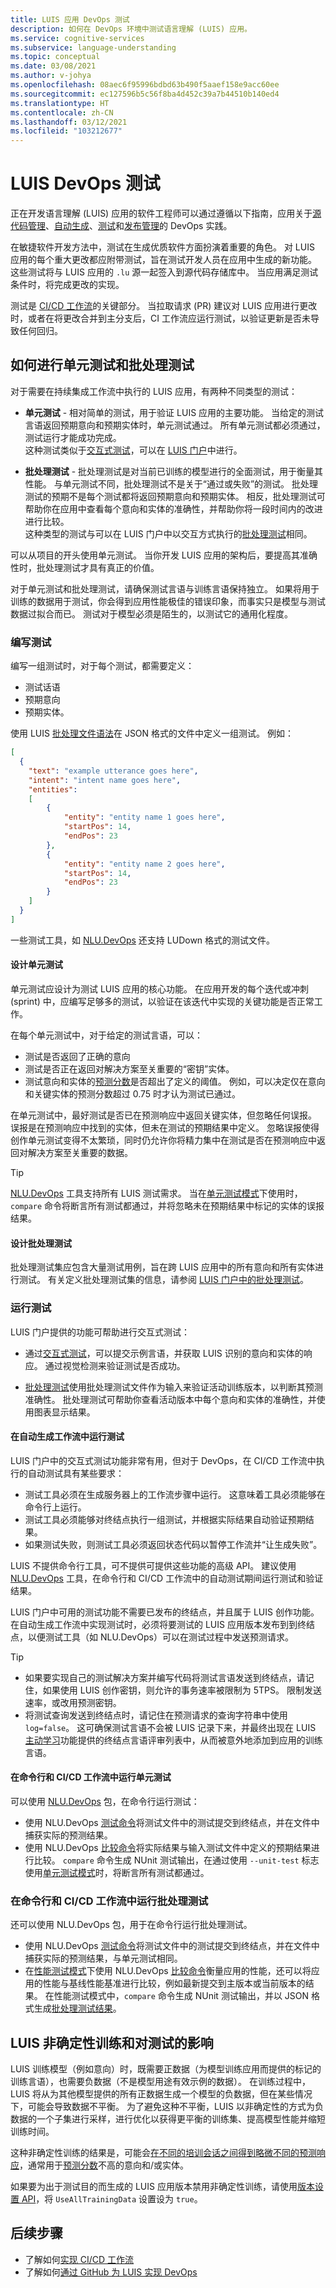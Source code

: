 ```yaml
---
title: LUIS 应用 DevOps 测试
description: 如何在 DevOps 环境中测试语言理解 (LUIS) 应用。
ms.service: cognitive-services
ms.subservice: language-understanding
ms.topic: conceptual
ms.date: 03/08/2021
ms.author: v-johya
ms.openlocfilehash: 08aec6f95996bdbd63b490f5aaef158e9acc60ee
ms.sourcegitcommit: ec127596b5c56f8ba4d452c39a7b44510b140ed4
ms.translationtype: HT
ms.contentlocale: zh-CN
ms.lasthandoff: 03/12/2021
ms.locfileid: "103212677"
---
```

# <a name="testing-for-luis-devops"></a>LUIS DevOps 测试

正在开发语言理解 (LUIS) 应用的软件工程师可以通过遵循以下指南，应用关于[源代码管理](luis-concept-devops-sourcecontrol.md)、[自动生成](luis-concept-devops-automation.md)、[测试](luis-concept-devops-testing.md)和[发布管理](luis-concept-devops-automation.md#release-management)的 DevOps 实践。

在敏捷软件开发方法中，测试在生成优质软件方面扮演着重要的角色。 对 LUIS 应用的每个重大更改都应附带测试，旨在测试开发人员在应用中生成的新功能。 这些测试将与 LUIS 应用的 `.lu` 源一起签入到源代码存储库中。 当应用满足测试条件时，将完成更改的实现。

测试是 [CI/CD 工作流](luis-concept-devops-automation.md)的关键部分。 当拉取请求 (PR) 建议对 LUIS 应用进行更改时，或者在将更改合并到主分支后，CI 工作流应运行测试，以验证更新是否未导致任何回归。

## <a name="how-to-do-unit-testing-and-batch-testing"></a>如何进行单元测试和批处理测试

对于需要在持续集成工作流中执行的 LUIS 应用，有两种不同类型的测试：

- **单元测试** - 相对简单的测试，用于验证 LUIS 应用的主要功能。 当给定的测试言语返回预期意向和预期实体时，单元测试通过。 所有单元测试都必须通过，测试运行才能成功完成。  
这种测试类似于[交互式测试](./luis-concept-test.md)，可以在 [LUIS 门户](https://luis.azure.cn/)中进行。

- **批处理测试** - 批处理测试是对当前已训练的模型进行的全面测试，用于衡量其性能。 与单元测试不同，批处理测试不是关于“通过或失败”的测试。 批处理测试的预期不是每个测试都将返回预期意向和预期实体。 相反，批处理测试可帮助你在应用中查看每个意向和实体的准确性，并帮助你将一段时间内的改进进行比较。  
这种类型的测试与可以在 LUIS 门户中以交互方式执行的[批处理测试](./luis-how-to-batch-test.md)相同。

可以从项目的开头使用单元测试。 当你开发 LUIS 应用的架构后，要提高其准确性时，批处理测试才具有真正的价值。

对于单元测试和批处理测试，请确保测试言语与训练言语保持独立。 如果将用于训练的数据用于测试，你会得到应用性能极佳的错误印象，而事实只是模型与测试数据过拟合而已。 测试对于模型必须是陌生的，以测试它的通用化程度。

### <a name="writing-tests"></a>编写测试

编写一组测试时，对于每个测试，都需要定义：

* 测试话语
* 预期意向
* 预期实体。

使用 LUIS [批处理文件语法](./luis-how-to-batch-test.md#batch-syntax-template-for-intents-with-entities)在 JSON 格式的文件中定义一组测试。 例如：

```JSON
[
  {
    "text": "example utterance goes here",
    "intent": "intent name goes here",
    "entities":
    [
        {
            "entity": "entity name 1 goes here",
            "startPos": 14,
            "endPos": 23
        },
        {
            "entity": "entity name 2 goes here",
            "startPos": 14,
            "endPos": 23
        }
    ]
  }
]
```

一些测试工具，如 [NLU.DevOps](https://github.com/microsoft/NLU.DevOps) 还支持 LUDown 格式的测试文件。

#### <a name="designing-unit-tests"></a>设计单元测试

单元测试应设计为测试 LUIS 应用的核心功能。 在应用开发的每个迭代或冲刺 (sprint) 中，应编写足够多的测试，以验证在该迭代中实现的关键功能是否正常工作。

在每个单元测试中，对于给定的测试言语，可以：

* 测试是否返回了正确的意向
* 测试是否正在返回对解决方案至关重要的“密钥”实体。
* 测试意向和实体的[预测分数](./luis-concept-prediction-score.md)是否超出了定义的阈值。 例如，可以决定仅在意向和关键实体的预测分数超过 0.75 时才认为测试已通过。

在单元测试中，最好测试是否已在预测响应中返回关键实体，但忽略任何误报。 误报是在预测响应中找到的实体，但未在测试的预期结果中定义。 忽略误报使得创作单元测试变得不太繁琐，同时仍允许你将精力集中在测试是否在预测响应中返回对解决方案至关重要的数据。

> [!TIP]
> [NLU.DevOps](https://github.com/microsoft/NLU.DevOps) 工具支持所有 LUIS 测试需求。 当在[单元测试模式](https://github.com/microsoft/NLU.DevOps/blob/master/docs/Analyze.md#unit-test-mode)下使用时，`compare` 命令将断言所有测试都通过，并将忽略未在预期结果中标记的实体的误报结果。

#### <a name="designing-batch-tests"></a>设计批处理测试

批处理测试集应包含大量测试用例，旨在跨 LUIS 应用中的所有意向和所有实体进行测试。 有关定义批处理测试集的信息，请参阅 [LUIS 门户中的批处理测试](./luis-how-to-batch-test.md)。

### <a name="running-tests"></a>运行测试

LUIS 门户提供的功能可帮助进行交互式测试：

* 通过[交互式测试](./luis-concept-test.md)，可以提交示例言语，并获取 LUIS 识别的意向和实体的响应。 通过视觉检测来验证测试是否成功。

* [批处理测试](./luis-how-to-batch-test.md)使用批处理测试文件作为输入来验证活动训练版本，以判断其预测准确性。 批处理测试可帮助你查看活动版本中每个意向和实体的准确性，并使用图表显示结果。

#### <a name="running-tests-in-an-automated-build-workflow"></a>在自动生成工作流中运行测试

LUIS 门户中的交互式测试功能非常有用，但对于 DevOps，在 CI/CD 工作流中执行的自动测试具有某些要求：

* 测试工具必须在生成服务器上的工作流步骤中运行。 这意味着工具必须能够在命令行上运行。
* 测试工具必须能够对终结点执行一组测试，并根据实际结果自动验证预期结果。
* 如果测试失败，则测试工具必须返回状态代码以暂停工作流并“让生成失败”。

LUIS 不提供命令行工具，可不提供可提供这些功能的高级 API。 建议使用 [NLU.DevOps](https://github.com/microsoft/NLU.DevOps) 工具，在命令行和 CI/CD 工作流中的自动测试期间运行测试和验证结果。

LUIS 门户中可用的测试功能不需要已发布的终结点，并且属于 LUIS 创作功能。 在自动生成工作流中实现测试时，必须将要测试的 LUIS 应用版本发布到到终结点，以便测试工具（如 NLU.DevOps）可以在测试过程中发送预测请求。

> [!TIP]
> * 如果要实现自己的测试解决方案并编写代码将测试言语发送到终结点，请记住，如果使用 LUIS 创作密钥，则允许的事务速率被限制为 5TPS。 限制发送速率，或改用预测密钥。
> * 将测试查询发送到终结点时，请记住在预测请求的查询字符串中使用 `log=false`。 这可确保测试言语不会被 LUIS 记录下来，并最终出现在 LUIS [主动学习](./luis-concept-review-endpoint-utterances.md)功能提供的终结点言语评审列表中，从而被意外地添加到应用的训练言语。

#### <a name="running-unit-tests-at-the-command-line-and-in-cicd-workflows"></a>在命令行和 CI/CD 工作流中运行单元测试

可以使用 [NLU.DevOps](https://github.com/microsoft/NLU.DevOps) 包，在命令行运行测试：

* 使用 NLU.DevOps [测试命令](https://github.com/microsoft/NLU.DevOps/blob/master/docs/Test.md)将测试文件中的测试提交到终结点，并在文件中捕获实际的预测结果。
* 使用 NLU.DevOps [比较命令](https://github.com/microsoft/NLU.DevOps/blob/master/docs/Analyze.md)将实际结果与输入测试文件中定义的预期结果进行比较。 `compare` 命令生成 NUnit 测试输出，在通过使用 `--unit-test` 标志使用[单元测试模式](https://github.com/microsoft/NLU.DevOps/blob/master/docs/Analyze.md#unit-test-mode)时，将断言所有测试都通过。

### <a name="running-batch-tests-at-the-command-line-and-in-cicd-workflows"></a>在命令行和 CI/CD 工作流中运行批处理测试

还可以使用 NLU.DevOps 包，用于在命令行运行批处理测试。

* 使用 NLU.DevOps [测试命令](https://github.com/microsoft/NLU.DevOps/blob/master/docs/Test.md)将测试文件中的测试提交到终结点，并在文件中捕获实际的预测结果，与单元测试相同。
* 在[性能测试模式](https://github.com/microsoft/NLU.DevOps/blob/master/docs/Analyze.md#performance-test-mode)下使用 NLU.DevOps [比较命令](https://github.com/microsoft/NLU.DevOps/blob/master/docs/Analyze.md)衡量应用的性能，还可以将应用的性能与基线性能基准进行比较，例如最新提交到主版本或当前版本的结果。 在性能测试模式中，`compare` 命令生成 NUnit 测试输出，并以 JSON 格式生成[批处理测试结果](./luis-glossary.md#batch-test)。

## <a name="luis-non-deterministic-training-and-the-effect-on-testing"></a>LUIS 非确定性训练和对测试的影响

LUIS 训练模型（例如意向）时，既需要正数据（为模型训练应用而提供的标记的训练言语），也需要负数据（不是模型用途有效示例的数据）。 在训练过程中，LUIS 将从为其他模型提供的所有正数据生成一个模型的负数据，但在某些情况下，可能会导致数据不平衡。 为了避免这种不平衡，LUIS 以非确定性的方式为负数据的一个子集进行采样，进行优化以获得更平衡的训练集、提高模型性能并缩短训练时间。

这种非确定性训练的结果是，可能会[在不同的培训会话之间得到略微不同的预测响应](./luis-concept-prediction-score.md)，通常用于[预测分数](./luis-concept-prediction-score.md)不高的意向和/或实体。

如果要为出于测试目的而生成的 LUIS 应用版本禁用非确定性训练，请使用[版本设置 API](https://dev.cognitive.azure.cn/docs/services/5890b47c39e2bb17b84a55ff/operations/versions-update-application-version-settings)，将 `UseAllTrainingData` 设置设为 `true`。

## <a name="next-steps"></a>后续步骤

* 了解如何[实现 CI/CD 工作流](luis-concept-devops-automation.md)
* 了解如何[通过 GitHub 为 LUIS 实现 DevOps](luis-how-to-devops-with-github.md)

